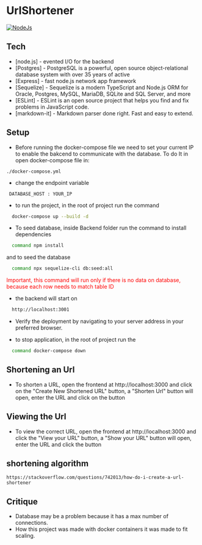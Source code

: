 # UrlShortener

[![NodeJs](https://upload.wikimedia.org/wikipedia/commons/thumb/d/d9/Node.js_logo.svg/220px-Node.js_logo.svg.png)](https://nodejs.org/en/)

## Tech

- [node.js] - evented I/O for the backend
- [Postgres] - PostgreSQL is a powerful, open source object-relational database system with over 35 years of active
- [Express] - fast node.js network app framework
- [Sequelize] - Sequelize is a modern TypeScript and Node.js ORM for Oracle, Postgres, MySQL, MariaDB, SQLite and SQL Server, and more
- [ESLint] - ESLint is an open source project that helps you find and fix problems in JavaScript code.
- [markdown-it] - Markdown parser done right. Fast and easy to extend.

## Setup
- Before running the docker-compose file we need to set your current IP to enable the bakcend to communicate with the database. To do It in open docker-compose file in:
```
./docker-compose.yml
```
- change the endpoint variable 
```
 DATABASE_HOST : YOUR_IP
```
- to run the project, in the root of project run the command
```sh
  docker-compose up --build -d
```
- To seed database, inside Backend folder  run the command to install dependencies
```sh
  command npm install
```
and to seed the database
```sh
  command npx sequelize-cli db:seed:all
```
<span style="color:red;"> Important, this command will run only if there is no data on database, because each row  needs to match table ID

- the backend will start on
```sh
  http://localhost:3001
```
- Verify the deployment by navigating to your server address in
  your preferred browser.

- to stop application, in the root of project run the
```sh
  command docker-compose down
```

## Shortening an Url

- To shorten a URL, open the frontend at http://localhost:3000 and click on the "Create New Shortened URL" button, a "Shorten Url" button will open, enter the URL and click on the button
 

## Viewing the Url

- To view the correct URL, open the frontend at http://localhost:3000 and click the "View your URL" button, a "Show your URL" button will open, enter the URL and click the button
  
##  shortening algorithm
```
https://stackoverflow.com/questions/742013/how-do-i-create-a-url-shortener
```

## Critique

- Database may be a problem because it has a max number of connections.
- How this project was made with docker containers it was made to fit scaling.
